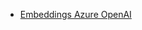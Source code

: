 * [Embeddings Azure OpenAI](/integrations/builtin/cluster-nodes/sub-nodes/n8n-nodes-langchain.embeddingsazureopenai.md)
